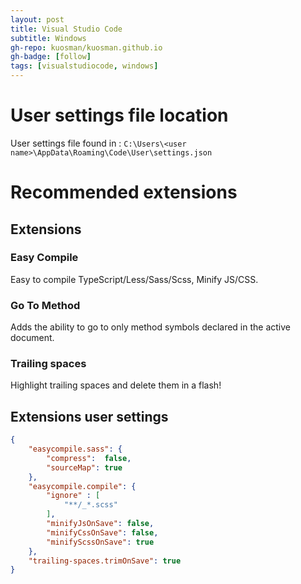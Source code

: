 ```yaml
---
layout: post
title: Visual Studio Code
subtitle: Windows
gh-repo: kuosman/kuosman.github.io
gh-badge: [follow]
tags: [visualstudiocode, windows]
---
```


# User settings file location

User settings file found in : `C:\Users\<user name>\AppData\Roaming\Code\User\settings.json`

# Recommended extensions

## Extensions

### Easy Compile

Easy to compile TypeScript/Less/Sass/Scss, Minify JS/CSS.

### Go To Method

Adds the ability to go to only method symbols declared in the active document.

### Trailing spaces

Highlight trailing spaces and delete them in a flash!

## Extensions user settings

```json
{
    "easycompile.sass": {
        "compress":  false,
        "sourceMap": true
    },
    "easycompile.compile": {
        "ignore" : [
            "**/_*.scss"
        ],
        "minifyJsOnSave": false,
        "minifyCssOnSave": false,
        "minifyScssOnSave": true
    },
    "trailing-spaces.trimOnSave": true
}
```
